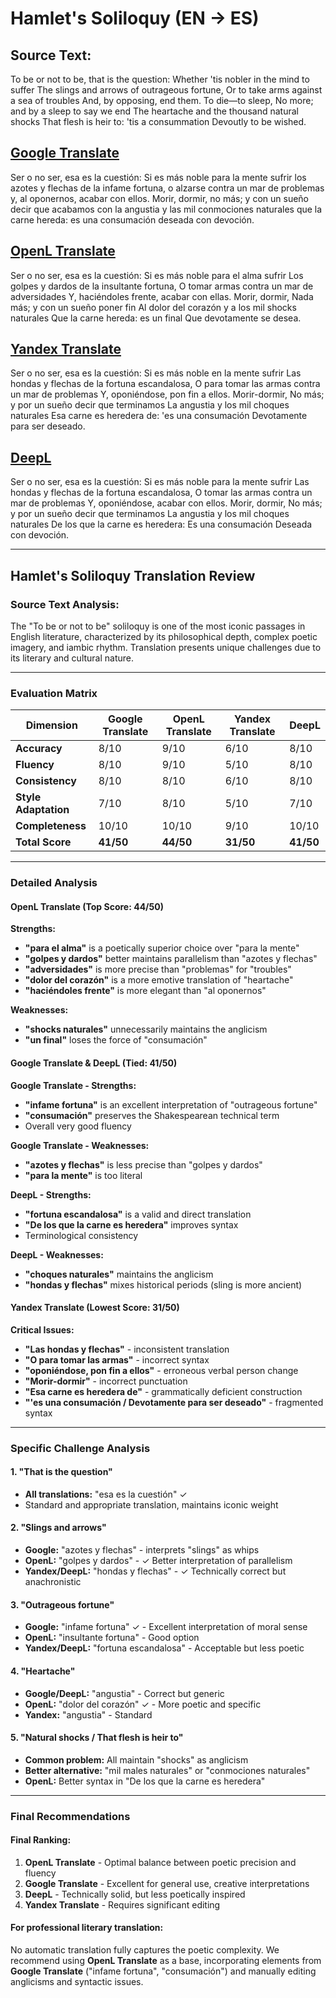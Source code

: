 # Hamlet's Soliloquy (EN → ES)

## Source Text:
To be or not to be, that is the question:
Whether 'tis nobler in the mind to suffer
The slings and arrows of outrageous fortune,
Or to take arms against a sea of troubles
And, by opposing, end them. To die—to sleep,
No more; and by a sleep to say we end
The heartache and the thousand natural shocks
That flesh is heir to: 'tis a consummation
Devoutly to be wished.

## [Google Translate](https://translate.google.com/)
Ser o no ser, esa es la cuestión:
Si es más noble para la mente sufrir
los azotes y flechas de la infame fortuna,
o alzarse contra un mar de problemas
y, al oponernos, acabar con ellos. Morir, dormir,
no más; y con un sueño decir que acabamos
con la angustia y las mil conmociones naturales
que la carne hereda: es una consumación
deseada con devoción.

## [OpenL Translate](https://openl.io/)
Ser o no ser, esa es la cuestión:
Si es más noble para el alma sufrir
Los golpes y dardos de la insultante fortuna,
O tomar armas contra un mar de adversidades
Y, haciéndoles frente, acabar con ellas. Morir, dormir,
Nada más; y con un sueño poner fin
Al dolor del corazón y a los mil shocks naturales
Que la carne hereda: es un final
Que devotamente se desea.


## [Yandex Translate](https://translate.yandex.com/)
Ser o no ser, esa es la cuestión:
Si es más noble en la mente sufrir
Las hondas y flechas de la fortuna escandalosa,
O para tomar las armas contra un mar de problemas
Y, oponiéndose, pon fin a ellos. Morir-dormir,
No más; y por un sueño decir que terminamos
La angustia y los mil choques naturales
Esa carne es heredera de: 'es una consumación
Devotamente para ser deseado.

## [DeepL](https://www.deepl.com/)
Ser o no ser, esa es la cuestión:
Si es más noble para la mente sufrir
Las hondas y flechas de la fortuna escandalosa,
O tomar las armas contra un mar de problemas
Y, oponiéndose, acabar con ellos. Morir, dormir,
No más; y por un sueño decir que terminamos
La angustia y los mil choques naturales
De los que la carne es heredera: Es una consumación
Deseada con devoción.

---

## Hamlet's Soliloquy Translation Review

### Source Text Analysis:
The "To be or not to be" soliloquy is one of the most iconic passages in English literature, characterized by its philosophical depth, complex poetic imagery, and iambic rhythm. Translation presents unique challenges due to its literary and cultural nature.

---

### Evaluation Matrix

| Dimension | Google Translate | OpenL Translate | Yandex Translate | DeepL |
|-----------|------------------|-----------------|------------------|--------|
| **Accuracy** | 8/10 | 9/10 | 6/10 | 8/10 |
| **Fluency** | 8/10 | 9/10 | 5/10 | 8/10 |
| **Consistency** | 8/10 | 8/10 | 6/10 | 8/10 |
| **Style Adaptation** | 7/10 | 8/10 | 5/10 | 7/10 |
| **Completeness** | 10/10 | 10/10 | 9/10 | 10/10 |
| **Total Score** | **41/50** | **44/50** | **31/50** | **41/50** |

---

### Detailed Analysis

#### **OpenL Translate** (Top Score: 44/50)
**Strengths:**
- **"para el alma"** is a poetically superior choice over "para la mente"
- **"golpes y dardos"** better maintains parallelism than "azotes y flechas"
- **"adversidades"** is more precise than "problemas" for "troubles"
- **"dolor del corazón"** is a more emotive translation of "heartache"
- **"haciéndoles frente"** is more elegant than "al oponernos"

**Weaknesses:**
- **"shocks naturales"** unnecessarily maintains the anglicism
- **"un final"** loses the force of "consumación"

#### **Google Translate & DeepL** (Tied: 41/50)
**Google Translate - Strengths:**
- **"infame fortuna"** is an excellent interpretation of "outrageous fortune"
- **"consumación"** preserves the Shakespearean technical term
- Overall very good fluency

**Google Translate - Weaknesses:**
- **"azotes y flechas"** is less precise than "golpes y dardos"
- **"para la mente"** is too literal

**DeepL - Strengths:**
- **"fortuna escandalosa"** is a valid and direct translation
- **"De los que la carne es heredera"** improves syntax
- Terminological consistency

**DeepL - Weaknesses:**
- **"choques naturales"** maintains the anglicism
- **"hondas y flechas"** mixes historical periods (sling is more ancient)

#### **Yandex Translate** (Lowest Score: 31/50)
**Critical Issues:**
- **"Las hondas y flechas"** - inconsistent translation
- **"O para tomar las armas"** - incorrect syntax
- **"oponiéndose, pon fin a ellos"** - erroneous verbal person change
- **"Morir-dormir"** - incorrect punctuation
- **"Esa carne es heredera de"** - grammatically deficient construction
- **"'es una consumación / Devotamente para ser deseado"** - fragmented syntax

---

### Specific Challenge Analysis

#### 1. **"That is the question"**
- **All translations:** "esa es la cuestión" ✓
- Standard and appropriate translation, maintains iconic weight

#### 2. **"Slings and arrows"**
- **Google:** "azotes y flechas" - interprets "slings" as whips
- **OpenL:** "golpes y dardos" - ✓ Better interpretation of parallelism
- **Yandex/DeepL:** "hondas y flechas" - ✓ Technically correct but anachronistic

#### 3. **"Outrageous fortune"**
- **Google:** "infame fortuna" ✓ - Excellent interpretation of moral sense
- **OpenL:** "insultante fortuna" - Good option
- **Yandex/DeepL:** "fortuna escandalosa" - Acceptable but less poetic

#### 4. **"Heartache"**
- **Google/DeepL:** "angustia" - Correct but generic
- **OpenL:** "dolor del corazón" ✓ - More poetic and specific
- **Yandex:** "angustia" - Standard

#### 5. **"Natural shocks / That flesh is heir to"**
- **Common problem:** All maintain "shocks" as anglicism
- **Better alternative:** "mil males naturales" or "conmociones naturales"
- **OpenL:** Better syntax in "De los que la carne es heredera"

---

### Final Recommendations

#### **Final Ranking:**
1. **OpenL Translate** - Optimal balance between poetic precision and fluency
2. **Google Translate** - Excellent for general use, creative interpretations
3. **DeepL** - Technically solid, but less poetically inspired
4. **Yandex Translate** - Requires significant editing

#### **For professional literary translation:**
No automatic translation fully captures the poetic complexity. We recommend using **OpenL Translate** as a base, incorporating elements from **Google Translate** ("infame fortuna", "consumación") and manually editing anglicisms and syntactic issues.